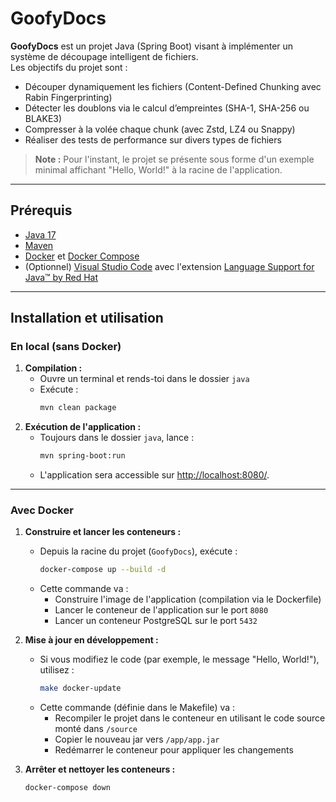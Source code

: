 # GoofyDocs

**GoofyDocs** est un projet Java (Spring Boot) visant à implémenter un système de découpage intelligent de fichiers.  
Les objectifs du projet sont :

- Découper dynamiquement les fichiers (Content-Defined Chunking avec Rabin Fingerprinting)
- Détecter les doublons via le calcul d’empreintes (SHA-1, SHA-256 ou BLAKE3)
- Compresser à la volée chaque chunk (avec Zstd, LZ4 ou Snappy)
- Réaliser des tests de performance sur divers types de fichiers

> **Note :** Pour l'instant, le projet se présente sous forme d'un exemple minimal affichant "Hello, World!" à la racine de l'application.

---

## Prérequis

- [Java 17](https://adoptium.net/)
- [Maven](https://maven.apache.org/)
- [Docker](https://www.docker.com/) et [Docker Compose](https://docs.docker.com/compose/)
- (Optionnel) [Visual Studio Code](https://code.visualstudio.com/) avec l'extension [Language Support for Java™ by Red Hat](https://marketplace.visualstudio.com/items?itemName=redhat.java)

---

## Installation et utilisation

### En local (sans Docker)

1. **Compilation :**
   - Ouvre un terminal et rends-toi dans le dossier `java`
   - Exécute :
     ```bash
     mvn clean package
     ```
2. **Exécution de l'application :**
   - Toujours dans le dossier `java`, lance :
     ```bash
     mvn spring-boot:run
     ```
   - L'application sera accessible sur [http://localhost:8080/](http://localhost:8080/).

---

### Avec Docker

1. **Construire et lancer les conteneurs :**

   - Depuis la racine du projet (`GoofyDocs`), exécute :
     ```bash
     docker-compose up --build -d
     ```
   - Cette commande va :
     - Construire l'image de l'application (compilation via le Dockerfile)
     - Lancer le conteneur de l'application sur le port `8080`
     - Lancer un conteneur PostgreSQL sur le port `5432`

2. **Mise à jour en développement :**

   - Si vous modifiez le code (par exemple, le message "Hello, World!"), utilisez :
     ```bash
     make docker-update
     ```
   - Cette commande (définie dans le Makefile) va :
     - Recompiler le projet dans le conteneur en utilisant le code source monté dans `/source`
     - Copier le nouveau jar vers `/app/app.jar`
     - Redémarrer le conteneur pour appliquer les changements

3. **Arrêter et nettoyer les conteneurs :**
   ```bash
   docker-compose down
   ```
